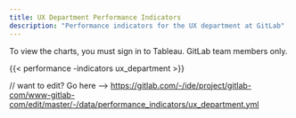 ```yaml
---
title: UX Department Performance Indicators
description: "Performance indicators for the UX department at GitLab"
---
```


To view the charts, you must sign in to Tableau. GitLab team members only.

{{< performance -indicators ux_department >}}

// want to edit? Go here --> https://gitlab.com/-/ide/project/gitlab-com/www-gitlab-com/edit/master/-/data/performance_indicators/ux_department.yml
